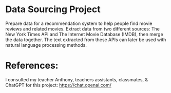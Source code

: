 # Data Sourcing Project

Prepare data for a recommendation system to help people find movie reviews and related movies. Extract data from two different sources: The New York Times API and The Internet Movie Database (IMDB), then merge the data together. The text extracted from these APIs can later be used with natural language processing methods.

# References:
I consulted my teacher Anthony, teachers assistants, classmates, & ChatGPT for this project: https://chat.openai.com/
 
